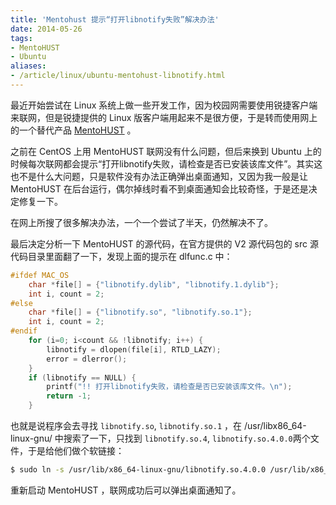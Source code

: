 ```yaml
---
title: 'Mentohust 提示“打开libnotify失败”解决办法'
date: 2014-05-26
tags:
- MentoHUST
- Ubuntu
aliases:
- /article/linux/ubuntu-mentohust-libnotify.html
---
```


最近开始尝试在 Linux 系统上做一些开发工作，因为校园网需要使用锐捷客户端来联网，但是锐捷提供的 Linux 版客户端用起来不是很方便，于是转而使用网上的一个替代产品 [MentoHUST](https://code.google.com/p/mentohust/) 。

<!--more-->

之前在 CentOS 上用 MentoHUST 联网没有什么问题，但后来换到 Ubuntu 上的时候每次联网都会提示“打开libnotify失败，请检查是否已安装该库文件”。其实这也不是什么大问题，只是软件没有办法正确弹出桌面通知，又因为我一般是让 MentoHUST 在后台运行，偶尔掉线时看不到桌面通知会比较奇怪，于是还是决定修复一下。

在网上所搜了很多解决办法，一个一个尝试了半天，仍然解决不了。

最后决定分析一下 MentoHUST 的源代码，在官方提供的 V2 源代码包的 src 源代码目录里面翻了一下，发现上面的提示在 dlfunc.c 中：

```C
#ifdef MAC_OS
    char *file[] = {"libnotify.dylib", "libnotify.1.dylib"};
    int i, count = 2;
#else
    char *file[] = {"libnotify.so", "libnotify.so.1"};
    int i, count = 2;
#endif
    for (i=0; i<count && !libnotify; i++) {
        libnotify = dlopen(file[i], RTLD_LAZY);
        error = dlerror();
    }
    if (libnotify == NULL) {
        printf("!! 打开libnotify失败，请检查是否已安装该库文件。\n");
        return -1;
    }
```

也就是说程序会去寻找 ```libnotify.so```, ```libnotify.so.1``` ，在 /usr/libx86_64-linux-gnu/ 中搜索了一下，只找到 ```libnotify.so.4```, ```libnotify.so.4.0.0```两个文件，于是给他们做个软链接：

```Bash
$ sudo ln -s /usr/lib/x86_64-linux-gnu/libnotify.so.4.0.0 /usr/lib/x86_64-linux-gnu/libnotify.so.1
```

重新启动 MentoHUST ，联网成功后可以弹出桌面通知了。